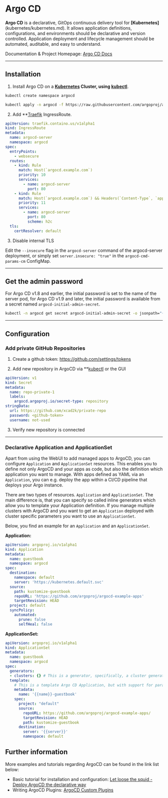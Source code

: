 
# Argo CD
**Argo CD** is a declarative, GitOps continuous delivery tool for **[Kubernetes]**(kubernetes/kubernetes.md). It allows application definitions, configurations, and environments should be declarative and version controlled. Application deployment and lifecycle management should be automated, auditable, and easy to understand.

Documentation & Project Homepage: [Argo CD Docs](https://argo-cd.readthedocs.io/en/stable/)

---
## Installation

1. Install Argo CD on a **[Kubernetes](kubernetes/kubernetes.md) Cluster, using [kubectl](kubernetes/kubectl)**.

```bash
kubectl create namespace argocd

kubectl apply -n argocd -f https://raw.githubusercontent.com/argoproj/argo-cd/stable/manifests/install.yaml
```

2. Add **[Traefik](apps/traefik.md) IngressRoute. 

```yaml
apiVersion: traefik.containo.us/v1alpha1
kind: IngressRoute
metadata:
  name: argocd-server
  namespace: argocd
spec:
  entryPoints:
    - websecure
  routes:
    - kind: Rule
      match: Host(`argocd.example.com`)
      priority: 10
      services:
        - name: argocd-server
          port: 80
    - kind: Rule
      match: Host(`argocd.example.com`) && Headers(`Content-Type`, `application/grpc`)
      priority: 11
      services:
        - name: argocd-server
          port: 80
          scheme: h2c
  tls:
    certResolver: default
```

3. Disable internal TLS

Edit the `--insecure` flag in the `argocd-server` command of the argocd-server deployment, or simply set `server.insecure: "true"` in the `argocd-cmd-params-cm` ConfigMap.

---
## Get the admin password

For Argo CD v1.8 and earlier, the initial password is set to the name of the server pod, for Argo CD v1.9 and later, the initial password is available from a secret named `argocd-initial-admin-secret`.

```bash
kubectl -n argocd get secret argocd-initial-admin-secret -o jsonpath="{.data.password}" | base64 -d
```

---
## Configuration

### Add private GitHub Repositories

1. Create a github token: https://github.com/settings/tokens

2. Add new repository in ArgoCD via **[kubectl](kubernetes/kubectl) or the GUI

```yaml
apiVersion: v1  
kind: Secret  
metadata:  
  name: repo-private-1
  labels:  
    argocd.argoproj.io/secret-type: repository  
stringData:  
  url: https://github.com/xcad2k/private-repo 
  password: <github-token> 
  username: not-used
```

3. Verify new repository is connected

---

### Declarative Application and ApplicationSet

Apart from using the WebUI to add managed apps to ArgoCD, you can configure `Application`
and `ApplicationSet` resources. This enables you to define not only ArgoCD and your apps
as code, but also the definition which application you want to manage.
With apps defined as YAML via an `Application`, you can e.g. deploy the app within a CI/CD
pipeline that deploys your Argo instance.

There are two types of resources. `Application` and `ApplicationSet`. The main difference is,
that you can specify so called inline generators which allow you to template your Application
definition. If you manage multiple clusters with ArgoCD and you want to get an `Application`
deployed with cluster specific parameters you want to use an `ApplicationSet`.

Below, you find an example for an `Application` and an `ApplicationSet`.

**Application:**

```yaml
apiVersion: argoproj.io/v1alpha1
kind: Application
metadata:
  name: guestbook
  namespace: argocd
spec:
  destination:
    namespace: default
    server: 'https://kubernetes.default.svc'
  source:
    path: kustomize-guestbook
    repoURL: 'https://github.com/argoproj/argocd-example-apps'
    targetRevision: HEAD
  project: default
  syncPolicy:
    automated:
      prune: false
      selfHeal: false
```

**ApplicationSet:**

```yaml
apiVersion: argoproj.io/v1alpha1
kind: ApplicationSet
metadata:
  name: guestbook
  namespace: argocd
spec:
  generators:
  - clusters: {} # This is a generator, specifically, a cluster generator.
  template: 
    # This is a template Argo CD Application, but with support for parameter substitution.
    metadata:
      name: '{{name}}-guestbook'
    spec:
      project: "default"
      source:
        repoURL: https://github.com/argoproj/argocd-example-apps/
        targetRevision: HEAD
        path: kustomize-guestbook
      destination:
        server: '{{server}}'
        namespace: default
```

## Further information

More examples and tutorials regarding ArgoCD can be found in the link list below:

- Basic tutorial for installation and configuration: [Let loose the squid - Deploy ArgoCD the declarative way](https://thedatabaseme.de/2022/06/05/let-loose-the-squid-deploy-argocd-the-declarative-way/)
- Writing ArgoCD Plugins: [ArgoCD Custom Plugins](https://dev.to/tylerauerbeck/argocd-custom-plugins-creating-a-custom-plugin-to-process-openshift-templates-4p5m)